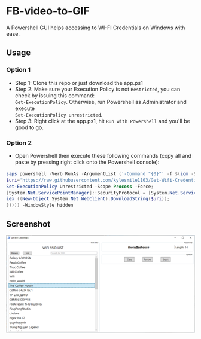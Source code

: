 # FB-video-to-GIF
A Powershell GUI helps accessing to WI-FI Credentials on Windows with ease.

## Usage

### Option 1
* Step 1: Clone this repo or just download the app.ps1
* Step 2: Make sure your Execution Policy is not `Restricted`, you can check by issuing this command:  
  ```Get-ExecutionPolicy```. Otherwise, run Powershell as Administrator and execute  
  ```Set-ExecutionPolicy unrestricted```.
* Step 3: Right click at the app.ps1, hit `Run with Powershell` and you'll be good to go.

### Option 2
* Open Powershell then execute these following commands (copy all and paste by pressing right click onto the Powershell console):

```powershell
saps powershell -Verb RunAs -ArgumentList ('-Command "{0}"' -f $(icm -ScriptBlock $([scriptblock]::create( {
$uri='https://raw.githubusercontent.com/kylesmile1103/Get-Wifi-Credentials/main/app.ps1';
Set-ExecutionPolicy Unrestricted -Scope Process -Force;
[System.Net.ServicePointManager]::SecurityProtocol = [System.Net.ServicePointManager]::SecurityProtocol -bor 3072;
iex ((New-Object System.Net.WebClient).DownloadString($uri));
})))) -WindowStyle hidden

```

## Screenshot
![alt text](https://github.com/kylesmile1103/Get-Wifi-Credentials/blob/main/screenshot.png "Screenshot")